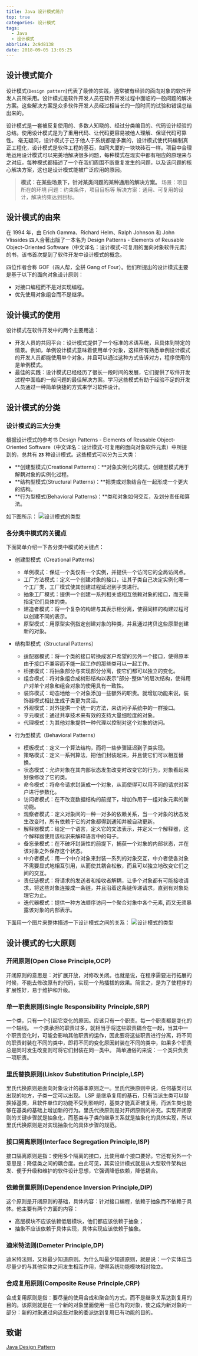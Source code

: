 ```yaml
---
title: Java 设计模式简介
top: true
categories: 设计模式
tags:
  - Java
  - 设计模式
abbrlink: 2c9d8138
date: 2018-09-05 13:05:25
---
```


## 设计模式简介 ##
设计模式(`Design pattern`)代表了最佳的实践，通常被有经验的面向对象的软件开发人员所采用。设计模式是软件开发人员在软件开发过程中面临的一般问题的解决方案。这些解决方案是众多软件开发人员经过相当长的一段时间的试验和错误总结出来的。

设计模式是一套被反复使用的、多数人知晓的、经过分类编目的、代码设计经验的总结。使用设计模式是为了重用代码、让代码更容易被他人理解、保证代码可靠性。 毫无疑问，设计模式于己于他人于系统都是多赢的，设计模式使代码编制真正工程化，设计模式是软件工程的基石，如同大厦的一块块砖石一样。项目中合理地运用设计模式可以完美地解决很多问题，每种模式在现实中都有相应的原理来与之对应，每种模式都描述了一个在我们周围不断重复发生的问题，以及该问题的核心解决方案，这也是设计模式能被广泛应用的原因。

> **模式：在某些场景下，针对某类问题的某种通用的解决方案。**
> 场景：项目所在的环境
> 问题：约束条件，项目目标等
> 解决方案：通用、可复用的设计，解决约束达到目标。

## 设计模式的由来 ##
在 1994 年，由 Erich Gamma、Richard Helm、Ralph Johnson 和 John Vlissides 四人合著出版了一本名为 Design Patterns - Elements of Reusable Object-Oriented Software（中文译名：设计模式-可复用的面向对象软件元素）的书，该书首次提到了软件开发中设计模式的概念。

四位作者合称 GOF（四人帮，全拼 Gang of Four）。他们所提出的设计模式主要是基于以下的面向对象设计原则：
 - 对接口编程而不是对实现编程。
 - 优先使用对象组合而不是继承。

## 设计模式的使用 ##
设计模式在软件开发中的两个主要用途：
 - 开发人员的共同平台：设计模式提供了一个标准的术语系统，且具体到特定的情景。例如，单例设计模式意味着使用单个对象，这样所有熟悉单例设计模式的开发人员都能使用单个对象，并且可以通过这种方式告诉对方，程序使用的是单例模式。
 - 最佳的实践：设计模式已经经历了很长一段时间的发展，它们提供了软件开发过程中面临的一般问题的最佳解决方案。学习这些模式有助于经验不足的开发人员通过一种简单快捷的方式来学习软件设计。

## 设计模式的分类 ##
### 设计模式的三大分类 ###
根据设计模式的参考书 Design Patterns - Elements of Reusable Object-Oriented Software（中文译名：设计模式-可复用的面向对象软件元素）中所提到的，总共有 **`23`** 种设计模式。这些模式可以分为三大类：
 - **创建型模式(Creational Patterns)：**对象实例化的模式，创建型模式用于解耦对象的实例化过程。
 - **结构型模式(Structural Patterns)：**把类或对象结合在一起形成一个更大的结构。
 - **行为型模式(Behavioral Patterns)：**类和对象如何交互，及划分责任和算法。

如下图所示：
![设计模式的类型](https://henleylee.github.io/medias/design_pattern/design_pattern_category.jpg)

### 各分类中模式的关键点 ###
下面简单介绍一下各分类中模式的关键点：
 - 创建型模式（Creational Patterns）
    - 单例模式：保证一个类仅有一个实例，并提供一个访问它的全局访问点。
    - 工厂方法模式：定义一个创建对象的接口，让其子类自己决定实例化哪一个工厂类，工厂模式使其创建过程延迟到子类进行。
    - 抽象工厂模式：提供一个创建一系列相关或相互依赖对象的接口，而无需指定它们具体的类。
    - 建造者模式：将一个复杂的构建与其表示相分离，使得同样的构建过程可以创建不同的表示。
    - 原型模式：用原型实例指定创建对象的种类，并且通过拷贝这些原型创建新的对象。

 - 结构型模式（Structural Patterns）
    - 适配器模式：将一个类的接口转换成客户希望的另外一个接口，使得原本由于接口不兼容而不能一起工作的那些类可以一起工作。
    - 桥接模式：将抽象部分与实现部分分离，使它们都可以独立的变化。
    - 组合模式：将对象组合成树形结构以表示"部分-整体"的层次结构，使得用户对单个对象和组合对象的使用具有一致性。
    - 装饰模式：动态地给一个对象添加一些额外的职责。就增加功能来说，装饰器模式相比生成子类更为灵活。
    - 外观模式：对外提供一个统一的方法，来访问子系统中的一群接口。
    - 亨元模式：通过共享技术来有效的支持大量细粒度的对象。
    - 代理模式：为其他对象提供一种代理以控制对这个对象的访问。

 - 行为型模式（Behavioral Patterns）
    - 模板模式：定义一个算法结构，而将一些步骤延迟到子类实现。
    - 策略模式：定义一系列算法，把他们封装起来，并且使它们可以相互替换。
    - 状态模式：允许对象在其内部状态发生改变时改变它的行为，对象看起来好像修改了它的类。
    - 命令模式：将命令请求封装成一个对象，从而使得可以用不同的请求对客户进行参数化。
    - 访问者模式：在不改变数据结构的前提下，增加作用于一组对象元素的新功能。
    - 观察者模式：定义对象间的一种一对多的依赖关系，当一个对象的状态发生改变时，所有依赖于它的对象都得到通知并被自动更新。
    - 解释器模式：给定一个语言，定义它的文法表示，并定义一个解释器，这个解释器使用该标识来解释语言中的句子。
    - 备忘录模式：在不破坏封装性的前提下，捕获一个对象的内部状态，并在该对象之外保存这个状态。
    - 中介者模式：用一个中介对象来封装一系列的对象交互，中介者使各对象不需要显式地相互引用，从而使其耦合松散，而且可以独立地改变它们之间的交互。
    - 责任链模式：将请求的发送者和接收者解耦，让多个对象都有可能接收请求，将这些对象连接成一条链，并且沿着这条链传递请求，直到有对象处理它为止。
    - 迭代器模式：提供一种方法顺序访问一个聚合对象中各个元素, 而又无须暴露该对象的内部表示。

下面用一个图片来整体描述一下设计模式之间的关系：
![设计模式的类型](https://henleylee.github.io/medias/design_pattern/design_pattern_relation.jpg)

## 设计模式的七大原则 ##
### 开闭原则(Open Close Principle,OCP) ###
开闭原则的意思是：对扩展开放，对修改关闭。也就是说，在程序需要进行拓展的时候，不能去修改原有的代码，实现一个热插拔的效果。简言之，是为了使程序的扩展性好，易于维护和升级。

### 单一职责原则(Single Responsibility Principle,SRP) ###
一个类，只有一个引起它变化的原因。应该只有一个职责。每一个职责都是变化的一个轴线。
一个类承担的职责过多，就相当于将这些职责耦合在一起，当其中一个职责变化时，可能会影响其他职责的运作，因此要将这些职责进行分离，将不同的职责封装在不同的类中，即将不同的变化原因封装在不同的类中，如果多个职责总是同时发生改变则可将它们封装在同一类中。
简单通俗的来说：一个类只负责一项职责。

### 里氏替换原则(Liskov Substitution Principle,LSP) ###
里氏代换原则是面向对象设计的基本原则之一。里氏代换原则中说，任何基类可以出现的地方，子类一定可以出现。
LSP 是继承复用的基石，只有当派生类可以替换掉基类，且软件单位的功能不受到影响时，基类才能真正被复用，而派生类也能够在基类的基础上增加新的行为。里氏代换原则是对开闭原则的补充。实现开闭原则的关键步骤就是抽象化，而基类与子类的继承关系就是抽象化的具体实现，所以里氏代换原则是对实现抽象化的具体步骤的规范。

### 接口隔离原则(Interface Segregation Principle,ISP) ###
接口隔离原则是指：使用多个隔离的接口，比使用单个接口要好。它还有另外一个意思是：降低类之间的耦合度。由此可见，其实设计模式就是从大型软件架构出发、便于升级和维护的软件设计思想，它强调降低依赖，降低耦合。

### 依赖倒置原则(Dependence Inversion Principle,DIP) ###
这个原则是开闭原则的基础，具体内容：针对接口编程，依赖于抽象而不依赖于具体。他主要有两个方面的内容：
 - 高层模块不应该依赖低层模块，他们都应该依赖于抽象；
 - 抽象不应该依赖于具体实现，具体实现应该依赖于抽象。

### 迪米特法则(Demeter Principle,DP) ###
迪米特法则，又称最少知道原则。为什么叫最少知道原则，就是说：一个实体应当尽量少的与其他实体之间发生相互作用，使得系统功能模块相对独立。

### 合成复用原则(Composite Reuse Principle,CRP) ###
合成复用原则是指：要尽量的使用合成和聚合的方式，而不是继承关系达到复用的目的。该原则就是在一个新的对象里面使用一些已有的对象，使之成为新对象的一部分：新的对象通过向这些对象的委派达到复用已有功能的目的。

## 致谢 ##
[Java Design Pattern](https://www.gitbook.com/book/quanke/design-pattern-java/)

